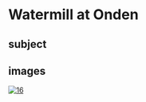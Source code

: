 # Watermill at Onden

## subject

## images

[![16](https://upload.wikimedia.org/wikipedia/commons/thumb/3/3b/Watermill_at_Onden.jpg/290px-Watermill_at_Onden.jpg)](https://en.wikipedia.org/wiki/File:Watermill_at_Onden.jpg)
